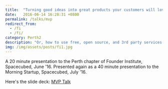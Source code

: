```yaml
---
title:  "Turning good ideas into great products your customers will love"
date:   2016-06-14 16:28:31 +0800
permalink: /talks/mvp
redirect_from:
  - /fi
  - /fi/
category: Perth2
description: "Or, how to use free, open source, and 3rd party services to power your startup."
img: /img/assets/posts/fi1.jpg
---
```

A 20 minute presentation to the Perth chapter of Founder Institute, Spacecubed, June '16. Presented again as a 40 minute presentation to the Morning Startup, Spacecubed, July '16.

Here's the slide deck: [MVP Talk](/assets/downloads/sam-mead-mvp-talk.pdf)

